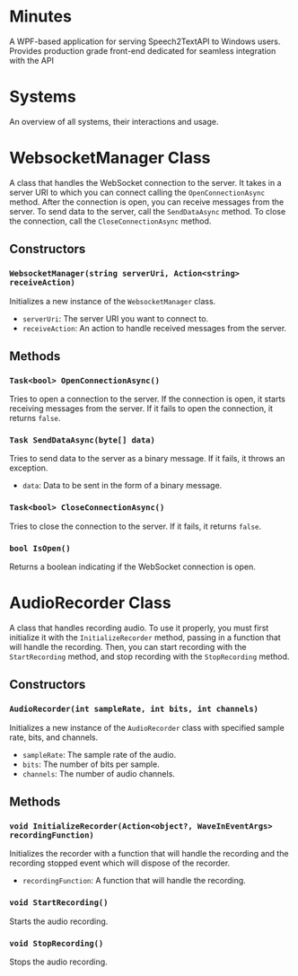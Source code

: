 # Minutes
A WPF-based application for serving Speech2TextAPI to Windows users. 
Provides production grade front-end dedicated for seamless integration with the API

# Systems
An overview of all systems, their interactions and usage.
# WebsocketManager Class

A class that handles the WebSocket connection to the server. It takes in a server URI to which you can connect calling the `OpenConnectionAsync` method. After the connection is open, you can receive messages from the server. To send data to the server, call the `SendDataAsync` method. To close the connection, call the `CloseConnectionAsync` method.

## Constructors

### `WebsocketManager(string serverUri, Action<string> receiveAction)`

Initializes a new instance of the `WebsocketManager` class.

- `serverUri`: The server URI you want to connect to.
- `receiveAction`: An action to handle received messages from the server.

## Methods

### `Task<bool> OpenConnectionAsync()`

Tries to open a connection to the server. If the connection is open, it starts receiving messages from the server. If it fails to open the connection, it returns `false`.

### `Task SendDataAsync(byte[] data)`

Tries to send data to the server as a binary message. If it fails, it throws an exception.

- `data`: Data to be sent in the form of a binary message.

### `Task<bool> CloseConnectionAsync()`

Tries to close the connection to the server. If it fails, it returns `false`.

### `bool IsOpen()`

Returns a boolean indicating if the WebSocket connection is open.



# AudioRecorder Class

A class that handles recording audio. To use it properly, you must first initialize it with the `InitializeRecorder` method, passing in a function that will handle the recording. Then, you can start recording with the `StartRecording` method, and stop recording with the `StopRecording` method.

## Constructors

### `AudioRecorder(int sampleRate, int bits, int channels)`

Initializes a new instance of the `AudioRecorder` class with specified sample rate, bits, and channels.

- `sampleRate`: The sample rate of the audio.
- `bits`: The number of bits per sample.
- `channels`: The number of audio channels.

## Methods

### `void InitializeRecorder(Action<object?, WaveInEventArgs> recordingFunction)`

Initializes the recorder with a function that will handle the recording and the recording stopped event which will dispose of the recorder.

- `recordingFunction`: A function that will handle the recording.

### `void StartRecording()`

Starts the audio recording.

### `void StopRecording()`

Stops the audio recording.
